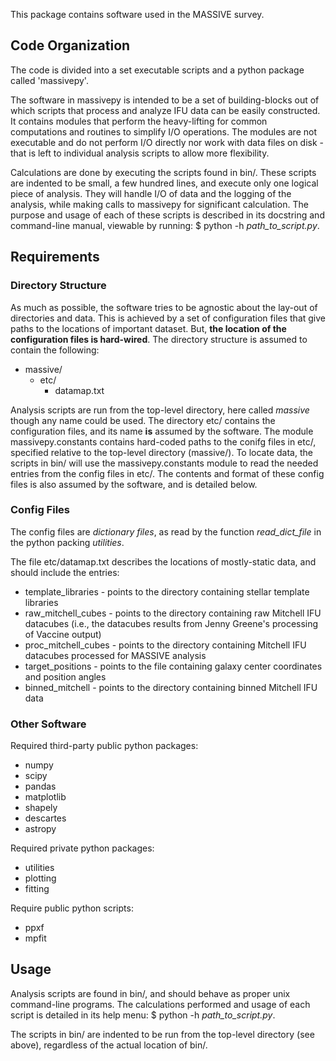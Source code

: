This package contains software used in the MASSIVE survey.

## Code Organization

The code is divided into a set executable scripts and a python package called
'massivepy'.

The software in massivepy is intended to be a set of building-blocks out of
which scripts that process and analyze IFU data can be easily constructed. It
contains modules that perform the heavy-lifting for common computations and
routines to simplify I/O operations. The modules are not executable and do not perform I/O directly nor work with data files on disk - that is left to
individual analysis scripts to allow more flexibility.

Calculations are done by executing the scripts found in bin/. These scripts
are indented to be small, a few hundred lines, and execute only one logical
piece of analysis. They will handle I/O of data and the logging of the analysis, while making calls to massivepy for significant calculation. The
purpose and usage of each of these scripts is described in its docstring and
command-line manual, viewable by running: $ python -h *path_to_script.py*.

## Requirements

### Directory Structure
As much as possible, the software tries to be agnostic about the lay-out of directories and data. This is achieved by a set of configuration files that
give paths to the locations of important dataset. But, **the location of the configuration files is hard-wired**. The directory structure is assumed to contain the following:
- massive/
  - etc/
    - datamap.txt

Analysis scripts are run from the top-level directory, here called *massive*
though any name could be used.  The directory etc/ contains the configuration
files, and its name **is** assumed by the software. The module
massivepy.constants contains hard-coded paths to the conifg files in etc/,
specified relative to the top-level directory (massive/). To locate data,
the scripts in bin/ will use the massivepy.constants module to read the
needed entries from the config files in etc/.  The contents and format of
these config files is also assumed by the software, and is detailed below.

### Config Files
The config files are *dictionary files*, as read by the function *read_dict_file* in the python packing *utilities*.

The file etc/datamap.txt describes the locations of mostly-static data, and
should include the entries:
- template_libraries - points to the directory containing stellar template
libraries
- raw_mitchell_cubes - points to the directory containing raw Mitchell IFU
datacubes (i.e., the datacubes results from Jenny Greene's processing of
Vaccine output)
- proc_mitchell_cubes - points to the directory containing Mitchell IFU
datacubes processed for MASSIVE analysis
- target_positions - points to the file containing galaxy center coordinates
and position angles
- binned_mitchell -  points to the directory containing binned Mitchell IFU
data

### Other Software
Required third-party public python packages:
- numpy
- scipy
- pandas
- matplotlib
- shapely
- descartes
- astropy

Required private python packages:
- utilities
- plotting
- fitting

Require public python scripts:
- ppxf
- mpfit

## Usage

Analysis scripts are found in bin/, and should behave as proper unix
command-line programs. The calculations performed and usage of each script
is detailed in its help menu: $ python -h *path_to_script.py*.

The scripts in bin/ are indented to be run from the top-level directory (see above), regardless of the actual location of bin/.